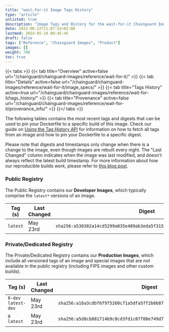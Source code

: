 ```yaml
---
title: "wait-for-it Image Tags History"
type: "article"
unlisted: true
description: "Image Tags and History for the wait-for-it Chainguard Image"
date: 2023-06-22T11:07:52+02:00
lastmod: 2024-05-24 00:45:45
draft: false
tags: ["Reference", "Chainguard Images", "Product"]
images: []
weight: 700
toc: true
---
```


{{< tabs >}}
{{< tab title="Overview" active=false url="/chainguard/chainguard-images/reference/wait-for-it/" >}}
{{< tab title="Details" active=false url="/chainguard/chainguard-images/reference/wait-for-it/image_specs/" >}}
{{< tab title="Tags History" active=true url="/chainguard/chainguard-images/reference/wait-for-it/tags_history/" >}}
{{< tab title="Provenance" active=false url="/chainguard/chainguard-images/reference/wait-for-it/provenance_info/" >}}
{{</ tabs >}}

The following tables contains the most recent tags and digests that can be used to pin your Dockerfile to a specific build of this image. Check our guide on [Using the Tag History API](/chainguard/chainguard-images/using-the-tag-history-api/) for information on how to fetch all tags from an image and how to pin your Dockerfile to a specific digest.

Please note that digests and timestamps only change when there is a change to the image, even though images are rebuilt every night. The "Last Changed" column indicates when the image was last modified, and doesn't always reflect the latest build timestamp. For more information about how our reproducible builds work, please refer to [this blog post](https://www.chainguard.dev/unchained/reproducing-chainguards-reproducible-image-builds).

### Public Registry
The Public Registry contains our **Developer Images**, which typically comprise the `latest*` versions of an image.

| Tag (s)   | Last Changed | Digest                                                                    |
|-----------|--------------|---------------------------------------------------------------------------|
|  `latest` | May 23rd     | `sha256:a530302a14cd5299a035e489ab3eda5f315dba9b137959402d9e2b26b9c079bd` |


### Private/Dedicated Registry
The Private/Dedicated Registry contains our **Production Images**, which include all versioned tags of an image and special images that are not available in the public registry (including FIPS images and other custom builds).

| Tag (s)               | Last Changed | Digest                                                                    |
|-----------------------|--------------|---------------------------------------------------------------------------|
|  `0-dev` `latest-dev` | May 23rd     | `sha256:a16a3cdbf6f975260c71a5dfa5ff2b6b8732b9e7aca07ac139244f2cf54c2d3e` |
|  `0` `latest`         | May 23rd     | `sha256:a5d8cb881714b9c8cd3fd1c07f00e749d7a9744e6fc96b7aa2b3ffa4fb1d071d` |

